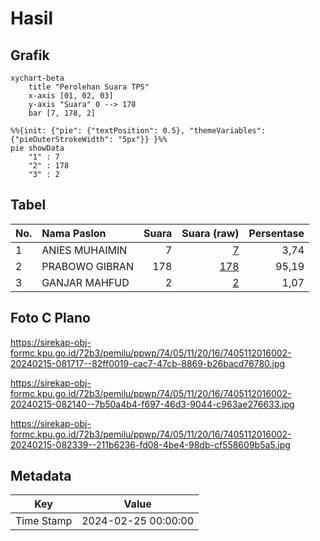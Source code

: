 # Hasil

## Grafik

```mermaid
xychart-beta
    title "Perolehan Suara TPS"
    x-axis [01, 02, 03]
    y-axis "Suara" 0 --> 178
    bar [7, 178, 2]
```

```mermaid
%%{init: {"pie": {"textPosition": 0.5}, "themeVariables": {"pieOuterStrokeWidth": "5px"}} }%%
pie showData
    "1" : 7
    "2" : 178
    "3" : 2
```

## Tabel

| No. | Nama Paslon    | Suara | Suara (raw) | Persentase |
|:--- |:-------------- | -----:| -----------:| ----------:|
| 1   | ANIES MUHAIMIN | 7     | [7][p-1]    | 3,74       |
| 2   | PRABOWO GIBRAN | 178   | [178][p-2]  | 95,19      |
| 3   | GANJAR MAHFUD  | 2     | [2][p-3]    | 1,07       |


[p-1]: https://github.com/gigit-pemilu/pemilu-2024-74-sulawesi-tenggara/blob/main/pilpres/hitung-suara/sub/74-sulawesi-tenggara/sub/05-konawe-selatan/sub/11-laonti/sub/2016-cempedak/sub/002-tps/sub/paslon-1.txt
[p-2]: https://github.com/gigit-pemilu/pemilu-2024-74-sulawesi-tenggara/blob/main/pilpres/hitung-suara/sub/74-sulawesi-tenggara/sub/05-konawe-selatan/sub/11-laonti/sub/2016-cempedak/sub/002-tps/sub/paslon-2.txt
[p-3]: https://github.com/gigit-pemilu/pemilu-2024-74-sulawesi-tenggara/blob/main/pilpres/hitung-suara/sub/74-sulawesi-tenggara/sub/05-konawe-selatan/sub/11-laonti/sub/2016-cempedak/sub/002-tps/sub/paslon-3.txt

## Foto C Plano

https://sirekap-obj-formc.kpu.go.id/72b3/pemilu/ppwp/74/05/11/20/16/7405112016002-20240215-081717--82ff0019-cac7-47cb-8869-b26bacd76780.jpg

https://sirekap-obj-formc.kpu.go.id/72b3/pemilu/ppwp/74/05/11/20/16/7405112016002-20240215-082140--7b50a4b4-f697-46d3-9044-c963ae276633.jpg

https://sirekap-obj-formc.kpu.go.id/72b3/pemilu/ppwp/74/05/11/20/16/7405112016002-20240215-082339--211b6236-fd08-4be4-98db-cf558609b5a5.jpg


## Metadata

| Key        | Value               |
| ---------- | ------------------- |
| Time Stamp | 2024-02-25 00:00:00 |



